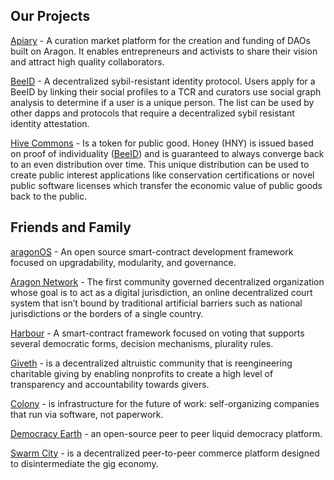 ## Our Projects
[Apiary](https://github.com/1Hive/Apiary) - A curation market platform for the creation and funding of DAOs built on Aragon. It enables entrepreneurs and activists to share their vision and attract high quality collaborators.

[BeeID](https://github.com/1Hive/BeeID) - A decentralized sybil-resistant identity protocol. Users apply for a BeeID by linking their social profiles to a TCR and curators use social graph analysis to determine if a user is a unique person. The list can be used by other dapps and protocols that require a decentralized sybil resistant identity attestation.

[Hive Commons](https://github.com/1Hive/Hive-Commons) - Is a token for public good. Honey (HNY) is issued based on proof of individuality ([BeeID](https://github.com/1Hive/BeeID)) and is guaranteed to always converge back to an even distribution over time. This unique distribution can be used to create public interest applications like conservation certifications or novel public software licenses which transfer the economic value of public goods back to the public. 

## Friends and Family
[aragonOS](https://wiki.aragon.one/documentation/aragonOS/) - An open source smart-contract development framework focused on upgradability, modularity, and governance.

[Aragon Network](https://aragon.one/network/) - The first community governed decentralized organization whose goal is to act as a digital jurisdiction, an online decentralized court system that isn’t bound by traditional artificial barriers such as national jurisdictions or the borders of a single country.

[Harbour](https://www.harbourproject.io) - A smart-contract framework focused on voting that supports several democratic forms, decision mechanisms, plurality rules.

[Giveth](https://giveth.io) - is a decentralized altruistic community that is reengineering charitable giving by enabling nonprofits to create a high level of transparency and accountability towards givers.

[Colony](https://colony.io) - is infrastructure for the future of work: self-organizing companies that run via software, not paperwork.

[Democracy Earth](https://www.democracy.earth) - an open-source peer to peer liquid democracy platform.

[Swarm City](https://swarm.city) - is a decentralized peer-to-peer commerce platform designed to disintermediate the gig economy.
